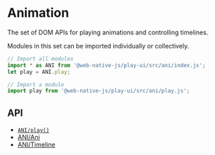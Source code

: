 # Animation

The set of DOM APIs for playing animations and controlling timelines.

Modules in this set can be imported individually or collectively.

```javascript
// Import all modules
import * as ANI from '@web-native-js/play-ui/src/ani/index.js';
let play = ANI.play;

// Import a module
import play from '@web-native-js/play-ui/src/ani/play.js';
```

## API
+ [`ANI/play()`](/play-ui/v002/api/ani/play.md)
+ [ANI/Ani](/play-ui/v002/api/ani/Ani/README.md)
+ [ANI/Timeline](/play-ui/v002/api/ani/Timeline/README.md)
